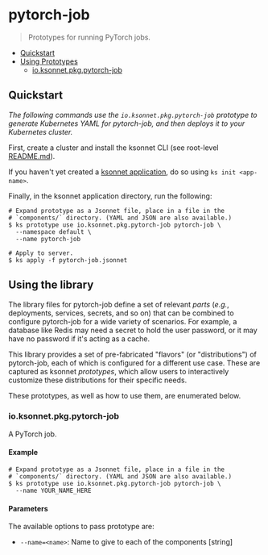 # pytorch-job

> Prototypes for running PyTorch jobs.


* [Quickstart](#quickstart)
* [Using Prototypes](#using-prototypes)
  * [io.ksonnet.pkg.pytorch-job](#io.ksonnet.pkg.pytorch-job)

## Quickstart

*The following commands use the `io.ksonnet.pkg.pytorch-job` prototype to generate Kubernetes YAML for pytorch-job, and then deploys it to your Kubernetes cluster.*

First, create a cluster and install the ksonnet CLI (see root-level [README.md](rootReadme)).

If you haven't yet created a [ksonnet application](linkToSomewhere), do so using `ks init <app-name>`.

Finally, in the ksonnet application directory, run the following:

```shell
# Expand prototype as a Jsonnet file, place in a file in the
# `components/` directory. (YAML and JSON are also available.)
$ ks prototype use io.ksonnet.pkg.pytorch-job pytorch-job \
  --namespace default \
  --name pytorch-job

# Apply to server.
$ ks apply -f pytorch-job.jsonnet
```

## Using the library

The library files for pytorch-job define a set of relevant *parts* (_e.g._, deployments, services, secrets, and so on) that can be combined to configure pytorch-job for a wide variety of scenarios. For example, a database like Redis may need a secret to hold the user password, or it may have no password if it's acting as a cache.

This library provides a set of pre-fabricated "flavors" (or "distributions") of pytorch-job, each of which is configured for a different use case. These are captured as ksonnet *prototypes*, which allow users to interactively customize these distributions for their specific needs.

These prototypes, as well as how to use them, are enumerated below.

### io.ksonnet.pkg.pytorch-job

A PyTorch job.
#### Example

```shell
# Expand prototype as a Jsonnet file, place in a file in the
# `components/` directory. (YAML and JSON are also available.)
$ ks prototype use io.ksonnet.pkg.pytorch-job pytorch-job \
  --name YOUR_NAME_HERE
```

#### Parameters

The available options to pass prototype are:

* `--name=<name>`: Name to give to each of the components [string]

